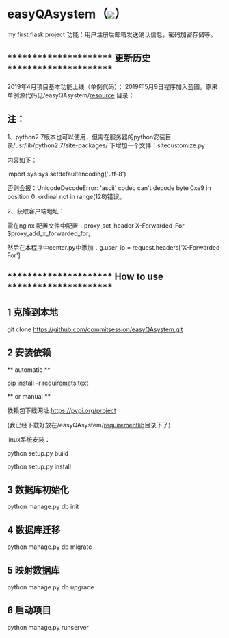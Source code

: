 # easyQAsystem（![](https://img.shields.io/badge/Python-3.6.7-blue.svg)）
my first flask project
功能：用户注册后邮箱发送确认信息，密码加密存储等。

## ********************* 更新历史 ********************* 
2019年4月项目基本功能上线（单例代码）；
2019年5月9日程序加入蓝图。原来单例源代码见/easyQAsystem/[resource](resource) 目录；

## 注：

1、python2.7版本也可以使用，但需在服务器的python安装目录/usr/lib/python2.7/site-packages/
下增加一个文件：sitecustomize.py

内容如下：

import sys
sys.setdefaultencoding('utf-8')

否则会报：UnicodeDecodeError: 'ascii' codec can't decode byte 0xe9 in position 0: ordinal not in range(128)错误。

2、获取客户端地址：

需在nginx 配置文件中配置：proxy_set_header   X-Forwarded-For  $proxy_add_x_forwarded_for;

然后在本程序中center.py中添加：g.user_ip = request.headers['X-Forwarded-For']

## ********************* How to use *********************

## 1 克隆到本地
git clone https://github.com/commitsession/easyQAsystem.git

## 2 安装依赖
**  automatic **

pip install -r [requiremets.text](requiremets.text)

** or manual **

依赖包下载网址:https://pypi.org/project

(我已经下载好放在/easyQAsystem/[requirementlib](requirementlib)目录下了)

linux系统安装：

python setup.py build

python setup.py install

## 3 数据库初始化
python manage.py db init

## 4 数据库迁移
python manage.py db migrate

## 5 映射数据库
python manage.py db upgrade

## 6 启动项目
python manage.py runserver

